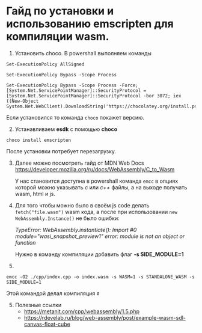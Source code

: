 # Гайд по установки и использованию emscripten для компиляции wasm.

1. Установить choco. В powershall выполняем команды
```
Set-ExecutionPolicy AllSigned
```

```
Set-ExecutionPolicy Bypass -Scope Process
```

```
Set-ExecutionPolicy Bypass -Scope Process -Force; [System.Net.ServicePointManager]::SecurityProtocol = [System.Net.ServicePointManager]::SecurityProtocol -bor 3072; iex ((New-Object System.Net.WebClient).DownloadString('https://chocolatey.org/install.ps1'))
```
Если установился то команда `choco` покажет версию.

2. Устанавливаем **esdk** c помощью **choco**
```
choco install emscripten
```
После установки потребует перезагрузку. 

3. Далее можно посмотреть гайд от MDN Web Docs https://developer.mozilla.org/ru/docs/WebAssembly/C_to_Wasm

	У нас становится доступна в powershall команда `emcc` в опциях которой можно указывать *с* или  *с++* файлы, а на выходе получать wasm, html и js.

4. Для того чтобы можно было в своём js code делать `fetch("file.wasm")` wasm кода, а после при использовании `new WebAssembly.Instance()` не было ошибки:

	*TypeError: WebAssembly.instantiate(): Import #0 module="wasi_snapshot_preview1" error: module is not an object or function*

	Нужно в команду компиляции добавить флаг **-s SIDE_MODULE=1**

5. 
```
emcc -O2 ./cpp/index.cpp -o index.wasm -s WASM=1 -s STANDALONE_WASM -s SIDE_MODULE=1
```
Этой командой делал компиляция я


5. Полезные ссылки 
	- https://metanit.com/cpp/webassembly/1.5.php
	- https://rdevelab.ru/blog/web-assembly/post/example-wasm-sdl-canvas-float-cube


